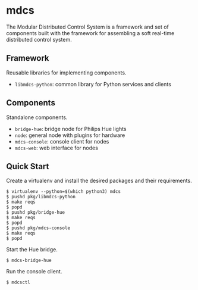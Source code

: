 # mdcs

The Modular Distributed Control System is a framework and set of components built with the framework for assembling a soft real-time distributed control system.

## Framework

Reusable libraries for implementing components.

* `libmdcs-python`: common library for Python services and clients

## Components

Standalone components.

* `bridge-hue`: bridge node for Philips Hue lights
* `node`: general node with plugins for hardware
* `mdcs-console`: console client for nodes
* `mdcs-web`: web interface for nodes

## Quick Start

Create a virtualenv and install the desired packages and their requirements.

```
$ virtualenv --python=$(which python3) mdcs
$ pushd pkg/libmdcs-python
$ make reqs
$ popd
$ pushd pkg/bridge-hue
$ make reqs
$ popd
$ pushd pkg/mdcs-console
$ make reqs
$ popd
```

Start the Hue bridge.

```
$ mdcs-bridge-hue
```

Run the console client.

```
$ mdcsctl
```
